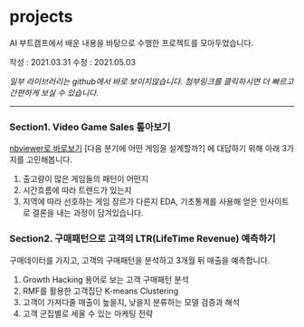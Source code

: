 # **projects**
AI 부트캠프에서 배운 내용을 바탕으로 수행한 프로젝트를 모아두었습니다.

작성 : 2021.03.31
수정 : 2021.05.03

*일부 라이브러리는 github에서 바로 보이지않습니다. 첨부링크를 클릭하시면 더 빠르고 간편하게 보실 수 있습니다.*

---


### **Section1. Video Game Sales 톺아보기**
[nbviewer로 바로보기](https://nbviewer.jupyter.org/github/scarletdskim/projects/blob/main/AI_02_%EA%B9%80%EB%8B%A4%EC%86%94_Section1.ipynb)
[다음 분기에 어떤 게임을 설계할까?] 에 대답하기 위해 아래 3가지를 고민해봅니다.
1) 출고량이 많은 게임들의 패턴이 어떤지
2) 시간흐름에 따라 트렌드가 있는지
3) 지역에 따라 선호하는 게임 장르가 다른지
EDA, 기초통계를 사용해 얻은 인사이트로 결론을 내는 과정이 담겨있습니다.


### **Section2. 구매패턴으로 고객의 LTR(LifeTime Revenue) 예측하기**

구매데이터를 가지고, 고객의 구매패턴을 분석하고 3개월 뒤 매출을 예측합니다.
1) Growth Hacking 용어로 보는 고객 구매패턴 분석
2) RMF를 활용한 고객집단 K-means Clustering
3) 고객이 가져다줄 매출이 높을지, 낮을지 분류하는 모델 검증과 해석 
4) 고객 군집별로 세울 수 있는 마케팅 전략
